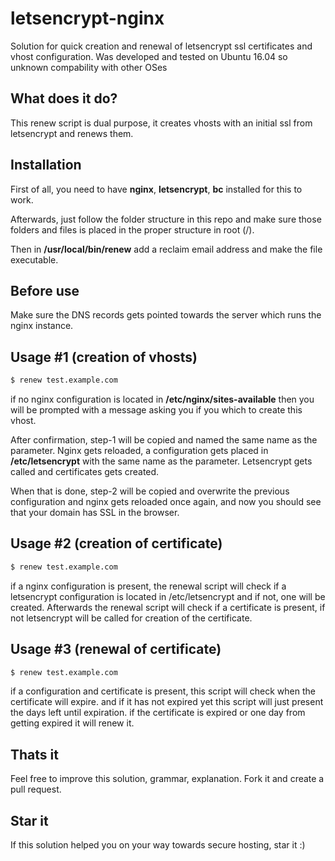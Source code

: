 # letsencrypt-nginx
Solution for quick creation and renewal of letsencrypt ssl certificates and vhost configuration.
Was developed and tested on Ubuntu 16.04 so unknown compability with other OSes

## What does it do?
This renew script is dual purpose, it creates vhosts with an initial ssl from letsencrypt and renews them.

## Installation
First of all, you need to have **nginx**, **letsencrypt**, **bc** installed for this to work.

Afterwards, just follow the folder structure in this repo and make sure those folders and files is placed in the proper structure in root (/).

Then in **/usr/local/bin/renew** add a reclaim email address and make the file executable.

## Before use
Make sure the DNS records gets pointed towards the server which runs the nginx instance.

## Usage #1 (creation of vhosts)
```bash
$ renew test.example.com
```
if no nginx configuration is located in **/etc/nginx/sites-available** then you will be
prompted with a message asking you if you which to create this vhost.

After confirmation, step-1 will be copied and named the same name as the parameter.
Nginx gets reloaded, a configuration gets placed in **/etc/letsencrypt** with the same name as the parameter.
Letsencrypt gets called and certificates gets created.

When that is done, step-2 will be copied and overwrite the previous configuration and nginx gets reloaded once again, and now you should see that your domain has SSL in the browser.

## Usage #2 (creation of certificate)
```bash
$ renew test.example.com
```
if a nginx configuration is present, the renewal script will check if a letsencrypt configuration
is located in /etc/letsencrypt and if not, one will be created.
Afterwards the renewal script will check if a certificate is present, if not letsencrypt will be called for creation of the certificate.

## Usage #3 (renewal of certificate)
```bash
$ renew test.example.com
```
if a configuration and certificate is present, this script will check when the certificate will expire. and if it has not expired yet this
script will just present the days left until expiration. if the certificate is expired or one day from getting expired it will renew it.

## Thats it
Feel free to improve this solution, grammar, explanation. Fork it and create a pull request.

## Star it
If this solution helped you on your way towards secure hosting, star it :)

